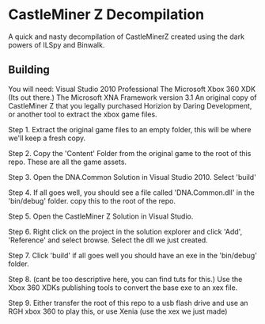 # CastleMiner Z Decompilation
A quick and nasty decompilation of CastleMinerZ created using the dark powers of ILSpy and Binwalk.


## Building
You will need:
Visual Studio 2010 Professional
The Microsoft Xbox 360 XDK (Its out there.)
The Microsoft XNA Framework version 3.1
An original copy of CastleMiner Z that you legally purchased
Horizion by Daring Development, or another tool to extract the xbox game files.

Step 1. Extract the original game files to an empty folder, this will be where we'll keep a fresh copy.

Step 2. Copy the 'Content' Folder from the original game to the root of this repo. These are all the game assets.

Step 3. Open the DNA.Common Solution in Visual Studio 2010. Select 'build'

Step 4. If all goes well, you should see a file called 'DNA.Common.dll' in the 'bin/debug' folder. copy this to the root of the repo.

Step 5. Open the CastleMiner Z Solution in Visual Studio.

Step 6. Right click on the project in the solution explorer and click 'Add', 'Reference' and select browse. Select the dll we just created.

Step 7. Click 'build' if all goes well you should have an exe in the 'bin/debug' folder.

Step 8. (cant be too descriptive here, you can find tuts for this.) Use the Xbox 360 XDKs publishing tools to convert the base exe to an xex file.

Step 9. Either transfer the root of this repo to a usb flash drive and use an RGH xbox 360 to play this, or use Xenia (use the xex we just made)